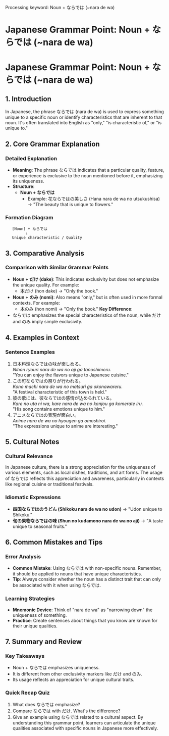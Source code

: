 Processing keyword: Noun + ならでは (~nara de wa)
# Japanese Grammar Point: Noun + ならでは (~nara de wa)
# Japanese Grammar Point: Noun + ならでは (~nara de wa)
## 1. Introduction
In Japanese, the phrase ならでは (nara de wa) is used to express something unique to a specific noun or identify characteristics that are inherent to that noun. It's often translated into English as "only," "is characteristic of," or "is unique to."
## 2. Core Grammar Explanation
### Detailed Explanation
- **Meaning**: The phrase ならでは indicates that a particular quality, feature, or experience is exclusive to the noun mentioned before it, emphasizing its uniqueness.
- **Structure**: 
  - **Noun + ならでは** 
    - Example: 花ならではの美しさ (Hana nara de wa no utsukushisa) → "The beauty that is unique to flowers."
  
### Formation Diagram
```
   [Noun] + ならでは
         ↓
   Unique characteristic / Quality
```
## 3. Comparative Analysis
### Comparison with Similar Grammar Points
- **Noun + だけ (dake)**: This indicates exclusivity but does not emphasize the unique quality. For example:
  - 本だけ (hon dake) → "Only the book." 
- **Noun + のみ (nomi)**: Also means "only," but is often used in more formal contexts. For example:
  - 本のみ (hon nomi) → "Only the book."
**Key Difference**: 
- ならでは emphasizes the special characteristics of the noun, while だけ and のみ imply simple exclusivity.
## 4. Examples in Context
### Sentence Examples
1. 日本料理ならではの味が楽しめる。  
   *Nihon ryouri nara de wa no aji ga tanoshimeru.*  
   "You can enjoy the flavors unique to Japanese cuisine."
2. この町ならではの祭りが行われる。  
   *Kono machi nara de wa no matsuri ga okonawareru.*  
   "A festival characteristic of this town is held."
3. 彼の歌には、彼ならではの感情が込められている。  
   *Kare no uta ni wa, kare nara de wa no kanjou ga komerate iru.*  
   "His song contains emotions unique to him."
4. アニメならではの表現が面白い。  
   *Anime nara de wa no hyougen ga omoshiroi.*  
   "The expressions unique to anime are interesting."
## 5. Cultural Notes
### Cultural Relevance
In Japanese culture, there is a strong appreciation for the uniqueness of various elements, such as local dishes, traditions, and art forms. The usage of ならでは reflects this appreciation and awareness, particularly in contexts like regional cuisine or traditional festivals.
### Idiomatic Expressions
- **四国ならではのうどん (Shikoku nara de wa no udon)** → "Udon unique to Shikoku."
- **旬の果物ならではの味 (Shun no kudamono nara de wa no aji)** → "A taste unique to seasonal fruits."
## 6. Common Mistakes and Tips
### Error Analysis
- **Common Mistake**: Using ならでは with non-specific nouns. Remember, it should be applied to nouns that have unique characteristics.
- **Tip**: Always consider whether the noun has a distinct trait that can only be associated with it when using ならでは.
### Learning Strategies
- **Mnemonic Device**: Think of "nara de wa" as "narrowing down" the uniqueness of something. 
- **Practice**: Create sentences about things that you know are known for their unique qualities.
## 7. Summary and Review
### Key Takeaways
- Noun + ならでは emphasizes uniqueness.
- It is different from other exclusivity markers like だけ and のみ.
- Its usage reflects an appreciation for unique cultural traits.
### Quick Recap Quiz
1. What does ならでは emphasize?
2. Compare ならでは with だけ. What's the difference?
3. Give an example using ならでは related to a cultural aspect. 
By understanding this grammar point, learners can articulate the unique qualities associated with specific nouns in Japanese more effectively.
